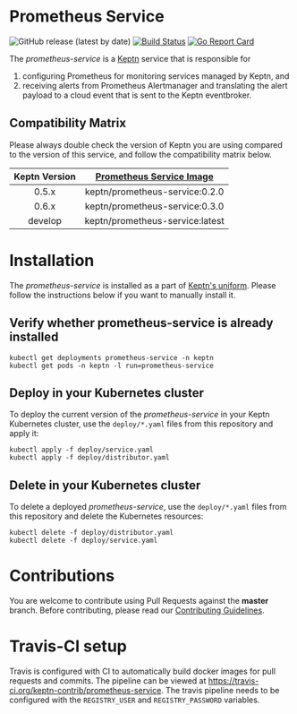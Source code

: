 # Prometheus Service
![GitHub release (latest by date)](https://img.shields.io/github/v/release/keptn-contrib/prometheus-service)
[![Build Status](https://travis-ci.org/keptn-contrib/prometheus-service.svg?branch=master)](https://travis-ci.org/keptn-contrib/prometheus-service)
[![Go Report Card](https://goreportcard.com/badge/github.com/keptn-contrib/prometheus-service)](https://goreportcard.com/report/github.com/keptn-contrib/prometheus-service)

The *prometheus-service* is a [Keptn](https://keptn.sh) service that is responsible for

1. configuring Prometheus for monitoring services managed by Keptn, and
1. receiving alerts from Prometheus Alertmanager and translating the alert payload to a cloud event that is sent to the Keptn eventbroker.


## Compatibility Matrix

Please always double check the version of Keptn you are using compared to the version of this service, and follow the compatibility matrix below.


| Keptn Version    | [Prometheus Service Image](https://hub.docker.com/r/keptn/prometheus-service/tags) |
|:----------------:|:----------------------------------------:|
|       0.5.x      | keptn/prometheus-service:0.2.0  |
|       0.6.x      | keptn/prometheus-service:0.3.0  |
|      develop     | keptn/prometheus-service:latest |

# Installation

The *prometheus-service* is installed as a part of [Keptn's uniform](https://keptn.sh). Please follow the instructions 
 below if you want to manually install it.
 
## Verify whether prometheus-service is already installed

```console
kubectl get deployments prometheus-service -n keptn
kubectl get pods -n keptn -l run=prometheus-service
```

## Deploy in your Kubernetes cluster

To deploy the current version of the *prometheus-service* in your Keptn Kubernetes cluster, use the `deploy/*.yaml` files from this repository and apply it:

```console
kubectl apply -f deploy/service.yaml
kubectl apply -f deploy/distributor.yaml
```

## Delete in your Kubernetes cluster

To delete a deployed *prometheus-service*, use the `deploy/*.yaml` files from this repository and delete the Kubernetes resources:

```console
kubectl delete -f deploy/distributor.yaml
kubectl delete -f deploy/service.yaml
```

# Contributions

You are welcome to contribute using Pull Requests against the **master** branch. Before contributing, please read our [Contributing Guidelines](https://raw.githubusercontent.com/keptn-contrib/prometheus-service/release-0.3.2/CONTRIBUTING.md).

# Travis-CI setup

Travis is configured with CI to automatically build docker images for pull requests and commits. The  pipeline can be viewed at https://travis-ci.org/keptn-contrib/prometheus-service.
The travis pipeline needs to be configured with the `REGISTRY_USER` and `REGISTRY_PASSWORD` variables. 
